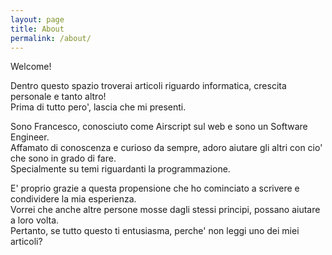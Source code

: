 ```yaml
---
layout: page
title: About
permalink: /about/
---
```


Welcome!  

Dentro questo spazio troverai articoli riguardo informatica, crescita personale e tanto altro!  
Prima di tutto pero', lascia che mi presenti.  

Sono Francesco, conosciuto come Airscript sul web e sono un Software Engineer.  
Affamato di conoscenza e curioso da sempre, adoro aiutare gli altri con cio' che sono in grado di fare.  
Specialmente su temi riguardanti la programmazione.  

E' proprio grazie a questa propensione che ho cominciato a scrivere e condividere la mia esperienza.  
Vorrei che anche altre persone mosse dagli stessi principi, possano aiutare a loro volta.  
Pertanto, se tutto questo ti entusiasma, perche' non leggi uno dei miei articoli?  
